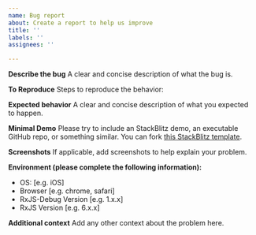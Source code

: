 ```yaml
---
name: Bug report
about: Create a report to help us improve
title: ''
labels: ''
assignees: ''

---
```


**Describe the bug**
A clear and concise description of what the bug is.

**To Reproduce**
Steps to reproduce the behavior:

**Expected behavior**
A clear and concise description of what you expected to happen.

**Minimal Demo**
Please try to include an StackBlitz demo, an executable GitHub repo, or something similar.
You can fork [this StackBlitz template](https://stackblitz.com/edit/rxjs-debug-playground).

**Screenshots**
If applicable, add screenshots to help explain your problem.

**Environment (please complete the following information):**
 - OS: [e.g. iOS]
 - Browser [e.g. chrome, safari]
 - RxJS-Debug Version [e.g. 1.x.x]
 - RxJS Version [e.g. 6.x.x]

**Additional context**
Add any other context about the problem here.
